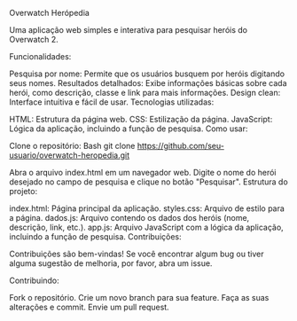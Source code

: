 Overwatch Herópedia

Uma aplicação web simples e interativa para pesquisar heróis do Overwatch 2.

Funcionalidades:

Pesquisa por nome: Permite que os usuários busquem por heróis digitando seus nomes.
Resultados detalhados: Exibe informações básicas sobre cada herói, como descrição, classe e link para mais informações.
Design clean: Interface intuitiva e fácil de usar.
Tecnologias utilizadas:

HTML: Estrutura da página web.
CSS: Estilização da página.
JavaScript: Lógica da aplicação, incluindo a função de pesquisa.
Como usar:

Clone o repositório:
Bash
git clone https://github.com/seu-usuario/overwatch-heropedia.git


Abra o arquivo index.html em um navegador web.
Digite o nome do herói desejado no campo de pesquisa e clique no botão "Pesquisar".
Estrutura do projeto:

index.html: Página principal da aplicação.
styles.css: Arquivo de estilo para a página.
dados.js: Arquivo contendo os dados dos heróis (nome, descrição, link, etc.).
app.js: Arquivo JavaScript com a lógica da aplicação, incluindo a função de pesquisa.
Contribuições:

Contribuições são bem-vindas! Se você encontrar algum bug ou tiver alguma sugestão de melhoria, por favor, abra um issue.

Contribuindo:

Fork o repositório.
Crie um novo branch para sua feature.
Faça as suas alterações e commit.
Envie um pull request.
